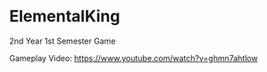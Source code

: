 # ElementalKing
2nd Year 1st Semester Game

Gameplay Video: https://www.youtube.com/watch?v=ghmn7ahtlow
